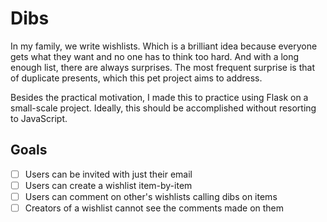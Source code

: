 # Dibs

In my family, we write wishlists. Which is a brilliant idea because everyone gets what they want and no one has to think too hard. And with a long enough list, there are always surprises. The most frequent surprise is that of duplicate presents, which this pet project aims to address.

Besides the practical motivation, I made this to practice using Flask on a small-scale project. Ideally, this should be accomplished without resorting to JavaScript.

## Goals

- [ ] Users can be invited with just their email
- [ ] Users can create a wishlist item-by-item
- [ ] Users can comment on other's wishlists calling dibs on items
- [ ] Creators of a wishlist cannot see the comments made on them
